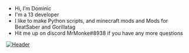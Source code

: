 - Hi, I’m Dominic
- I'm a 13 developer 
- I like to make Python scripts, and minecraft mods and Mods for BeatSaber and Gorillatag
- Hit me up on discord MrMonke#8938 if you have any more questions

<!---
fallenthedev/fallenthedev is a ✨ special ✨ repository because its `README.md` (this file) appears on your GitHub profile.
You can click the Preview link to take a look at your changes.
--->
[![Header](https://raw.githubusercontent.com/MartinHeinz/<OWNER>/<OWNER>/readme_header.png "Header")](https://some-url.dev/)
